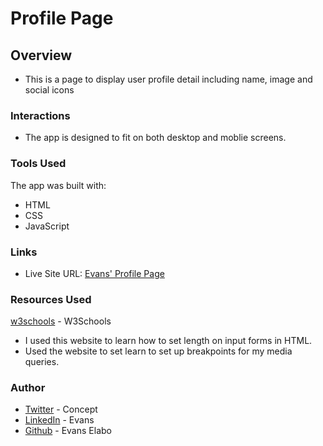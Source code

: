# Profile Page

## Overview

- This is a page to display user profile detail including name, image and social icons

### Interactions

- The app is designed to fit on both desktop and moblie screens.


### Tools Used

 The app was built with: 

 * HTML
 * CSS
 * JavaScript

 ### Links

- Live Site URL: [Evans' Profile Page](https://elaboprofile.netlify.app)

### Resources Used

[w3schools](https://www.w3schools.com/tags/att_input_pattern.asp) - W3Schools
 - I used this website to learn how to set length on input forms in HTML.
 - Used the website to set learn to set up breakpoints for my media queries.

### Author

 - [Twitter](https://twitter.com/theEvansElabo_) - Concept
 - [LinkedIn](https://linkedin.com/in/evans-elabo) - Evans
 - [Github](https://github.com/ellaboevans) - Evans Elabo


